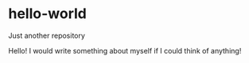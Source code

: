 # hello-world
Just another repository

Hello!
I would write something about myself if I could think of anything!
